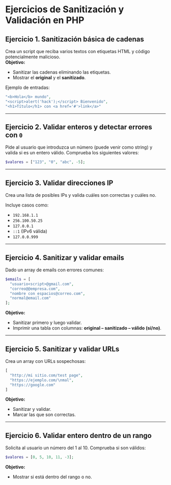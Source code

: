 # Ejercicios de Sanitización y Validación en PHP

## Ejercicio 1. Sanitización básica de cadenas
Crea un script que reciba varios textos con etiquetas HTML y código potencialmente malicioso.  
**Objetivo:**  
- Sanitizar las cadenas eliminando las etiquetas.  
- Mostrar el **original** y el **sanitizado**.  

Ejemplo de entradas:
```php
"<b>Hola</b> mundo",
"<script>alert('hack');</script> Bienvenido",
"<h1>Título</h1> con <a href='#'>link</a>"
```

---

## Ejercicio 2. Validar enteros y detectar errores con `0`
Pide al usuario que introduzca un número (puede venir como string) y valida si es un entero válido. Comprueba los siguientes valores:
```php
$valores = ["123", "0", "abc", -5];
```


---

## Ejercicio 3. Validar direcciones IP
Crea una lista de posibles IPs y valida cuáles son correctas y cuáles no.  

Incluye casos como:
- `192.168.1.1`  
- `256.100.50.25`  
- `127.0.0.1`  
- `::1` (IPv6 válida)  
- `127.0.0.999`  

---

## Ejercicio 4. Sanitizar y validar emails
Dado un array de emails con errores comunes:  
```php
$emails = [
  "usuario<script>@gmail.com",
  "correo@@empresa.com",
  "nombre con espacios@correo.com",
  "normal@email.com"
];
```


**Objetivo:**  
- Sanitizar primero y luego validar.  
- Imprimir una tabla con columnas: **original – sanitizado – válido (sí/no)**.

---

## Ejercicio 5. Sanitizar y validar URLs
Crea un array con URLs sospechosas:  

```php
[
  "http://mi sitio.com/test page",
  "https://ejemplo.com/\nmal",
  "https://google.com"
]
```

**Objetivo:**  
- Sanitizar y validar.  
- Marcar las que son correctas.

---

## Ejercicio 6. Validar entero dentro de un rango
Solicita al usuario un número del 1 al 10. Comprueba si son válidos:
```php
$valores = [0, 5, 10, 11, -3];
```

**Objetivo:**  
- Mostrar si está dentro del rango o no.
